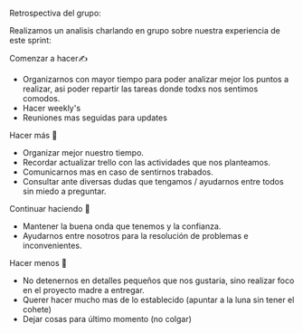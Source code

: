 Retrospectiva del grupo:

Realizamos un analisis charlando en grupo sobre nuestra experiencia de este sprint:

Comenzar a hacer✍️
- Organizarnos con mayor tiempo para poder analizar mejor los puntos a realizar, asi poder repartir las tareas donde todxs nos sentimos comodos. 
- Hacer weekly's
- Reuniones mas seguidas para updates

Hacer más 🤝
- Organizar mejor nuestro tiempo.
- Recordar actualizar trello con las actividades que nos planteamos.
- Comunicarnos mas en caso de sentirnos trabados.
- Consultar ante diversas dudas que tengamos / ayudarnos entre todos sin miedo a preguntar.

Continuar haciendo 💪
- Mantener la buena onda que tenemos y la confianza.
- Ayudarnos entre nosotros para la resolución de problemas e inconvenientes.

Hacer menos 👀
- No detenernos en detalles pequeños que nos gustaria, sino realizar foco en el proyecto madre a entregar.
- Querer hacer mucho mas de lo establecido (apuntar a la luna sin tener el cohete) 
- Dejar cosas para último momento (no colgar)




